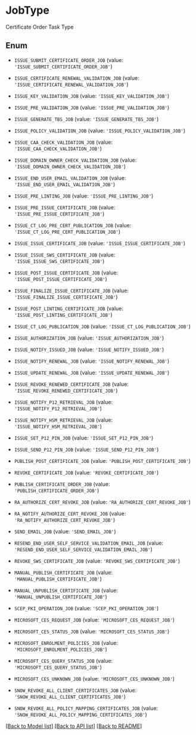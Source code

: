 # JobType

Certificate Order Task Type

## Enum

* `ISSUE_SUBMIT_CERTIFICATE_ORDER_JOB` (value: `'ISSUE_SUBMIT_CERTIFICATE_ORDER_JOB'`)

* `ISSUE_CERTIFICATE_RENEWAL_VALIDATION_JOB` (value: `'ISSUE_CERTIFICATE_RENEWAL_VALIDATION_JOB'`)

* `ISSUE_KEY_VALIDATION_JOB` (value: `'ISSUE_KEY_VALIDATION_JOB'`)

* `ISSUE_PRE_VALIDATION_JOB` (value: `'ISSUE_PRE_VALIDATION_JOB'`)

* `ISSUE_GENERATE_TBS_JOB` (value: `'ISSUE_GENERATE_TBS_JOB'`)

* `ISSUE_POLICY_VALIDATION_JOB` (value: `'ISSUE_POLICY_VALIDATION_JOB'`)

* `ISSUE_CAA_CHECK_VALIDATION_JOB` (value: `'ISSUE_CAA_CHECK_VALIDATION_JOB'`)

* `ISSUE_DOMAIN_OWNER_CHECK_VALIDATION_JOB` (value: `'ISSUE_DOMAIN_OWNER_CHECK_VALIDATION_JOB'`)

* `ISSUE_END_USER_EMAIL_VALIDATION_JOB` (value: `'ISSUE_END_USER_EMAIL_VALIDATION_JOB'`)

* `ISSUE_PRE_LINTING_JOB` (value: `'ISSUE_PRE_LINTING_JOB'`)

* `ISSUE_PRE_ISSUE_CERTIFICATE_JOB` (value: `'ISSUE_PRE_ISSUE_CERTIFICATE_JOB'`)

* `ISSUE_CT_LOG_PRE_CERT_PUBLICATION_JOB` (value: `'ISSUE_CT_LOG_PRE_CERT_PUBLICATION_JOB'`)

* `ISSUE_ISSUE_CERTIFICATE_JOB` (value: `'ISSUE_ISSUE_CERTIFICATE_JOB'`)

* `ISSUE_ISSUE_SWS_CERTIFICATE_JOB` (value: `'ISSUE_ISSUE_SWS_CERTIFICATE_JOB'`)

* `ISSUE_POST_ISSUE_CERTIFICATE_JOB` (value: `'ISSUE_POST_ISSUE_CERTIFICATE_JOB'`)

* `ISSUE_FINALIZE_ISSUE_CERTIFICATE_JOB` (value: `'ISSUE_FINALIZE_ISSUE_CERTIFICATE_JOB'`)

* `ISSUE_POST_LINTING_CERTIFICATE_JOB` (value: `'ISSUE_POST_LINTING_CERTIFICATE_JOB'`)

* `ISSUE_CT_LOG_PUBLICATION_JOB` (value: `'ISSUE_CT_LOG_PUBLICATION_JOB'`)

* `ISSUE_AUTHORIZATION_JOB` (value: `'ISSUE_AUTHORIZATION_JOB'`)

* `ISSUE_NOTIFY_ISSUED_JOB` (value: `'ISSUE_NOTIFY_ISSUED_JOB'`)

* `ISSUE_NOTIFY_RENEWAL_JOB` (value: `'ISSUE_NOTIFY_RENEWAL_JOB'`)

* `ISSUE_UPDATE_RENEWAL_JOB` (value: `'ISSUE_UPDATE_RENEWAL_JOB'`)

* `ISSUE_REVOKE_RENEWED_CERTIFICATE_JOB` (value: `'ISSUE_REVOKE_RENEWED_CERTIFICATE_JOB'`)

* `ISSUE_NOTIFY_P12_RETRIEVAL_JOB` (value: `'ISSUE_NOTIFY_P12_RETRIEVAL_JOB'`)

* `ISSUE_NOTIFY_HSM_RETRIEVAL_JOB` (value: `'ISSUE_NOTIFY_HSM_RETRIEVAL_JOB'`)

* `ISSUE_SET_P12_PIN_JOB` (value: `'ISSUE_SET_P12_PIN_JOB'`)

* `ISSUE_SEND_P12_PIN_JOB` (value: `'ISSUE_SEND_P12_PIN_JOB'`)

* `PUBLISH_POST_CERTIFICATE_JOB` (value: `'PUBLISH_POST_CERTIFICATE_JOB'`)

* `REVOKE_CERTIFICATE_JOB` (value: `'REVOKE_CERTIFICATE_JOB'`)

* `PUBLISH_CERTIFICATE_ORDER_JOB` (value: `'PUBLISH_CERTIFICATE_ORDER_JOB'`)

* `RA_AUTHORIZE_CERT_REVOKE_JOB` (value: `'RA_AUTHORIZE_CERT_REVOKE_JOB'`)

* `RA_NOTIFY_AUTHORIZE_CERT_REVOKE_JOB` (value: `'RA_NOTIFY_AUTHORIZE_CERT_REVOKE_JOB'`)

* `SEND_EMAIL_JOB` (value: `'SEND_EMAIL_JOB'`)

* `RESEND_END_USER_SELF_SERVICE_VALIDATION_EMAIL_JOB` (value: `'RESEND_END_USER_SELF_SERVICE_VALIDATION_EMAIL_JOB'`)

* `REVOKE_SWS_CERTIFICATE_JOB` (value: `'REVOKE_SWS_CERTIFICATE_JOB'`)

* `MANUAL_PUBLISH_CERTIFICATE_JOB` (value: `'MANUAL_PUBLISH_CERTIFICATE_JOB'`)

* `MANUAL_UNPUBLISH_CERTIFICATE_JOB` (value: `'MANUAL_UNPUBLISH_CERTIFICATE_JOB'`)

* `SCEP_PKI_OPERATION_JOB` (value: `'SCEP_PKI_OPERATION_JOB'`)

* `MICROSOFT_CES_REQUEST_JOB` (value: `'MICROSOFT_CES_REQUEST_JOB'`)

* `MICROSOFT_CES_STATUS_JOB` (value: `'MICROSOFT_CES_STATUS_JOB'`)

* `MICROSOFT_ENROLMENT_POLICIES_JOB` (value: `'MICROSOFT_ENROLMENT_POLICIES_JOB'`)

* `MICROSOFT_CES_QUERY_STATUS_JOB` (value: `'MICROSOFT_CES_QUERY_STATUS_JOB'`)

* `MICROSOFT_CES_UNKNOWN_JOB` (value: `'MICROSOFT_CES_UNKNOWN_JOB'`)

* `SNOW_REVOKE_ALL_CLIENT_CERTIFICATES_JOB` (value: `'SNOW_REVOKE_ALL_CLIENT_CERTIFICATES_JOB'`)

* `SNOW_REVOKE_ALL_POLICY_MAPPING_CERTIFICATES_JOB` (value: `'SNOW_REVOKE_ALL_POLICY_MAPPING_CERTIFICATES_JOB'`)

[[Back to Model list]](../README.md#documentation-for-models) [[Back to API list]](../README.md#documentation-for-api-endpoints) [[Back to README]](../README.md)


